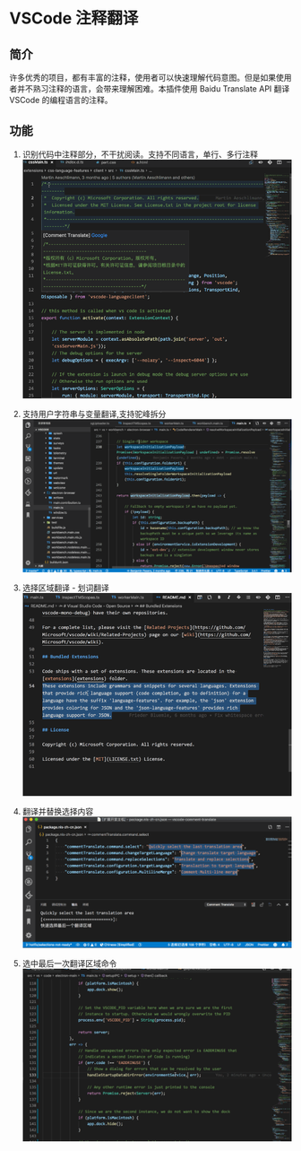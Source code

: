# VSCode 注释翻译

## 简介

许多优秀的项目，都有丰富的注释，使用者可以快速理解代码意图。但是如果使用者并不熟习注释的语言，会带来理解困难。本插件使用 Baidu Translate API 翻译 VSCode 的编程语言的注释。

## 功能
1. 识别代码中注释部分，不干扰阅读。支持不同语言，单行、多行注释
![Introduction](./doc/image/cn/Introduction.gif)

2. 支持用户字符串与变量翻译,支持驼峰拆分
![Introduction](./doc/image/cn/variable.gif)

3. 选择区域翻译 - 划词翻译
![Introduction](./doc/image/cn/selection.gif)

4. 翻译并替换选择内容
![Introduction](./doc/image/translate-selections.gif)

5. 选中最后一次翻译区域命令
![Introduction](./doc/image/cn/select.gif)
